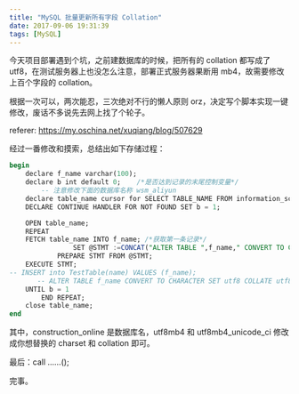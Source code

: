 ```yaml
---
title: "MySQL 批量更新所有字段 Collation"
date: 2017-09-06 19:31:39
tags: [MySQL]
---
```


今天项目部署遇到个坑，之前建数据库的时候，把所有的 collation 都写成了 utf8，在测试服务器上也没怎么注意，部署正式服务器果断用 mb4，故需要修改上百个字段的 collation。

根据一次可以，两次能忍，三次绝对不行的懒人原则 orz，决定写个脚本实现一键修改，废话不多说先去网上找了个轮子。

referer: <https://my.oschina.net/xuqiang/blog/507629>

经过一番修改和摸索，总结出如下存储过程：

```sql
begin
    declare f_name varchar(100);
    declare b int default 0;    /*是否达到记录的末尾控制变量*/
		-- 注意修改下面的数据库名称 wsm_aliyun
    declare table_name cursor for SELECT TABLE_NAME FROM information_schema.TABLES where TABLE_SCHEMA = 'construction_online';
    DECLARE CONTINUE HANDLER FOR NOT FOUND SET b = 1;

    OPEN table_name;
    REPEAT
    FETCH table_name INTO f_name; /*获取第一条记录*/
				SET @STMT :=CONCAT("ALTER TABLE ",f_name," CONVERT TO CHARACTER SET utf8mb4 COLLATE utf8mb4_unicode_ci;");
			PREPARE STMT FROM @STMT;
    EXECUTE STMT;
-- INSERT into TestTable(name) VALUES (f_name);
       -- ALTER TABLE f_name CONVERT TO CHARACTER SET utf8 COLLATE utf8_general_ci;
    UNTIL b = 1
		END REPEAT;
    close table_name;
end
```

其中，construction_online 是数据库名，utf8mb4 和 utf8mb4_unicode_ci 修改成你想替换的 charset 和 collation 即可。

最后：call ……();

完事。
